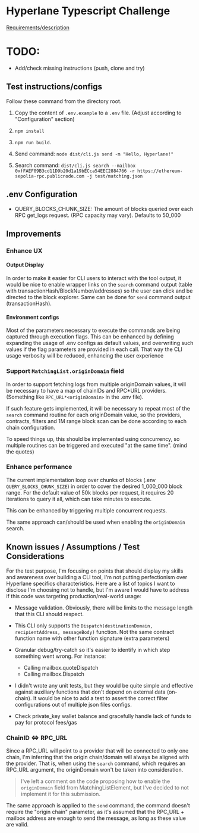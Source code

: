# Hyperlane Typescript Challenge

[Requirements/description](https://hyperlanexyz.notion.site/Typescript-Challenge-8eb08b9ae4664b7cb570becda0606825)

# TODO:

- Add/check missing instructions (push, clone and try)

## Test instructions/configs

Follow these command from the directory root.

1. Copy the content of `.env.example` to a `.env` file. (Adjust according to "Configuration" section)

2. `npm install`

3. `npm run build`.

4. Send command: `node dist/cli.js send -m "Hello, Hyperlane!"`

5. Search command: `dist/cli.js search --mailbox 0xfFAEF09B3cd11D9b20d1a19bECca54EEC2884766 -r https://ethereum-sepolia-rpc.publicnode.com -j test/matching.json`

## .env Configuration

- QUERY_BLOCKS_CHUNK_SIZE: The amount of blocks queried over each RPC get_logs request. (RPC capacity may vary). Defaults to 50_000

## Improvements

### Enhance UX

#### Output Display

In order to make it easier for CLI users to interact with the tool output, it would be nice to enable wrapper links on the `search` command output (table with transactionHash/BlockNumber/addresses) so the user can click and be directed to the block explorer. Same can be done for `send` command output (transactionHash).

#### Environment configs

Most of the parameters necessary to execute the commands are being captured through execution flags. This can be enhanced by defining expanding the usage of .env configs as default values, and overwriting such values if the flag parameters are provided in each call. That way the CLI usage verbosity will be reduced, enhancing the user experience

### Support `MatchingList.originDomain` field

In order to support fetching logs from multiple originDomain values, it will be necessary to have a map of chainIDs and RPC*URL providers. (Something like `RPC_URL*<originDomain>` in the .env file).

If such feature gets implemented, it will be necessary to repeat most of the `search` command routine for each originDomain value, so the providers, contracts, filters and 1M range block scan can be done according to each chain configuration.

To speed things up, this should be implemented using concurrency, so multiple routines can be triggered and executed "at the same time". (mind the quotes)

### Enhance performance

The current implementation loop over chunks of blocks (.env `QUERY_BLOCKS_CHUNK_SIZE`) in order to cover the desired 1_000_000 block range. For the default value of 50k blocks per request, it requires 20 iterations to query it all, which can take minutes to execute.

This can be enhanced by triggering multiple concurrent requests.

The same approach can/should be used when enabling the `originDomain` search.

## Known issues / Assumptions / Test Considerations

For the test purpose, I'm focusing on points that should display my skills and awareness over building a CLI tool, I'm not putting perfectionism over Hyperlane specifics characteristics. Here are a list of topics I want to disclose I'm choosing not to handle, but I'm aware I would have to address if this code was targeting production/real-world usage:

- Message validation. Obviously, there will be limits to the message length that this CLI should respect.

- This CLI only supports the `Dispatch(destinationDomain, recipientAddress, messageBody)` function. Not the same contract function name with other function signature (extra parameters)

- Granular debug/try-catch so it's easier to identify in which step something went wrong. For instance:

  - Calling mailbox.quoteDispatch
  - Calling mailbox.Dispatch

- I didn't wrote any unit tests, but they would be quite simple and effective against auxiliary functions that don't depend on external data (on-chain). It would be nice to add a test to assert the correct filter configurations out of multiple json files configs.

- Check private_key wallet balance and gracefully handle lack of funds to pay for protocol fees/gas

### ChainID <=> RPC_URL

Since a RPC_URL will point to a provider that will be connected to only one chain, I'm inferring that the origin chain/domain will always be aligned with the provider. That is, when using the `search` command, which requires an RPC_URL argument, the originDomain won't be taken into consideration.

> I've left a comment on the code proposing how to enable the `originDomain` field from MatchingListElement, but I've decided to not implement it for this submission.

The same approach is applied to the `send` command, the command doesn't require the "origin chain" parameter, as it's assumed that the RPC_URL + mailbox address are enough to send the message, as long as these value are valid.
